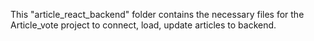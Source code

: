 This "article_react_backend" folder contains the necessary files for the Article_vote project to connect, load, update articles to backend. 